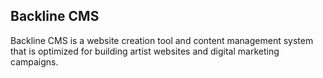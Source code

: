 ## Backline CMS

Backline CMS is a website creation tool and content management system that is optimized for building artist websites and digital marketing campaigns.